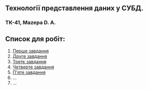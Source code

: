 

## Технології представлення даних у СУБД.
### ТК-41, Mazepa D. A.
## Список для робіт:
1. [Перше завдання](https://github.com/11MaDmAn18/SUBD/tree/main/lab1)
2. [Друге завдання](lab_2/)
3. [Третє завдання](lab_3/)
4. [Четверте завдання](lab_4/)
5. [П'яте завдання](lab_5/)
6. ...
7. ...
